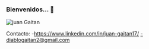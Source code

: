### Bienvenidos... 👋


![juan Gaitan](https://user-images.githubusercontent.com/81452895/134609491-b3c08974-197f-48b3-8fef-348c431fe506.gif)

Contacto:
-https://www.linkedin.com/in/juan-gaitan17/
-diablogaitan2@gmail.com
<!--
**JuanGaitan1/JuanGaitan1** is a ✨ _special_ ✨ repository because its `README.md` (this file) appears on your GitHub profile.

Here are some ideas to get you started:

- 🔭 I’m currently working on ...
- 🌱 I’m currently learning ...
- 👯 I’m looking to collaborate on ...
- 🤔 I’m looking for help with ...
- 💬 Ask me about ...
- 📫 How to reach me: ...
- 😄 Pronouns: ...
- ⚡ Fun fact: ...
-->
